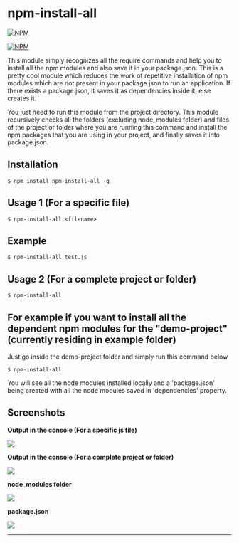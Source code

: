 # npm-install-all

[![NPM](https://nodei.co/npm/npm-install-all.png?downloads=true&downloadRank=true&stars=true)](https://nodei.co/npm/npm-install-all/)

[![NPM](https://nodei.co/npm-dl/npm-install-all.png?height=3)](https://nodei.co/npm/npm-install-all/)

This module simply recognizes all the require commands and help you to install all the npm modules and also save it in your package.json.
This is a pretty cool module which reduces the work of repetitive installation of npm modules which are not present in your package.json to run an application. If there exists a package.json, it saves it as dependencies inside it, else creates it.

You just need to run this module from the project directory. This module recursively checks all the folders (excluding node_modules folder) and files of the project or folder where you are running this command and install the npm packages that you are using in your project, and finally saves it into package.json.

## Installation

```
$ npm install npm-install-all -g
```

## Usage 1 (For a specific file)

```
$ npm-install-all <filename>
```

## Example
```
$ npm-install-all test.js
```

## Usage 2 (For a complete project or folder)

```
$ npm-install-all
```

## For example if you want to install all the dependent npm modules for the "demo-project" (currently residing in example folder)

Just go inside the demo-project folder and simply run this command below

```
$ npm-install-all
```

You will see all the node modules installed locally and a 'package.json' being created with all the node modules saved in 'dependencies' property.

## Screenshots

**Output in the console (For a specific js file)**

![](/screenshots/output1.PNG?raw=true)


**Output in the console (For a complete project or folder)**

![](/screenshots/output2.PNG?raw=true)


**node_modules folder**

![](/screenshots/node-modules.PNG?raw=true)


**package.json**

![](/screenshots/package-json.PNG?raw=true)

---
